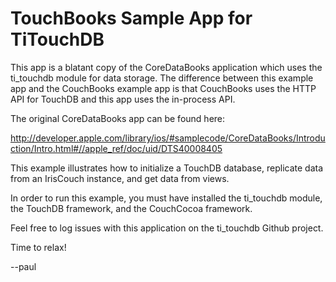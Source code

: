 TouchBooks Sample App for TiTouchDB
===================================

This app is a blatant copy of the CoreDataBooks application which uses the
ti_touchdb module for data storage.  The difference between this example app
and the CouchBooks example app is that CouchBooks uses the HTTP API for TouchDB
and this app uses the in-process API.

The original CoreDataBooks app can be found here:

  http://developer.apple.com/library/ios/#samplecode/CoreDataBooks/Introduction/Intro.html#//apple_ref/doc/uid/DTS40008405

This example illustrates how to initialize a TouchDB database, replicate data
from an IrisCouch instance, and get data from views.

In order to run this example, you must have installed the ti_touchdb module, the
TouchDB framework, and the CouchCocoa framework.

Feel free to log issues with this application on the ti_touchdb Github project.

Time to relax!

--paul